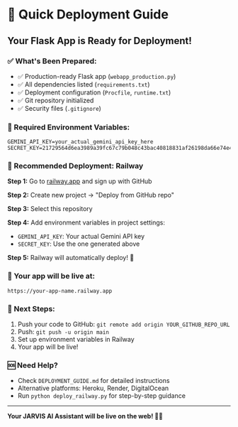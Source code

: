 # 🚀 Quick Deployment Guide

## Your Flask App is Ready for Deployment!

### ✅ What's Been Prepared:
- ✅ Production-ready Flask app (`webapp_production.py`)
- ✅ All dependencies listed (`requirements.txt`)
- ✅ Deployment configuration (`Procfile`, `runtime.txt`)
- ✅ Git repository initialized
- ✅ Security files (`.gitignore`)

### 🔑 Required Environment Variables:
```
GEMINI_API_KEY=your_actual_gemini_api_key_here
SECRET_KEY=21729564d6ea3989a39fc67c79b048c43bac40818831af26198da66e74e459b2
```

### 🎯 Recommended Deployment: Railway

**Step 1:** Go to [railway.app](https://railway.app) and sign up with GitHub

**Step 2:** Create new project → "Deploy from GitHub repo"

**Step 3:** Select this repository

**Step 4:** Add environment variables in project settings:
- `GEMINI_API_KEY`: Your actual Gemini API key
- `SECRET_KEY`: Use the one generated above

**Step 5:** Railway will automatically deploy! 🎉

### 🔗 Your app will be live at:
`https://your-app-name.railway.app`

### 📝 Next Steps:
1. Push your code to GitHub: `git remote add origin YOUR_GITHUB_REPO_URL`
2. Push: `git push -u origin main`
3. Set up environment variables in Railway
4. Your app will be live!

### 🆘 Need Help?
- Check `DEPLOYMENT_GUIDE.md` for detailed instructions
- Alternative platforms: Heroku, Render, DigitalOcean
- Run `python deploy_railway.py` for step-by-step guidance

---
**Your JARVIS AI Assistant will be live on the web! 🤖✨** 